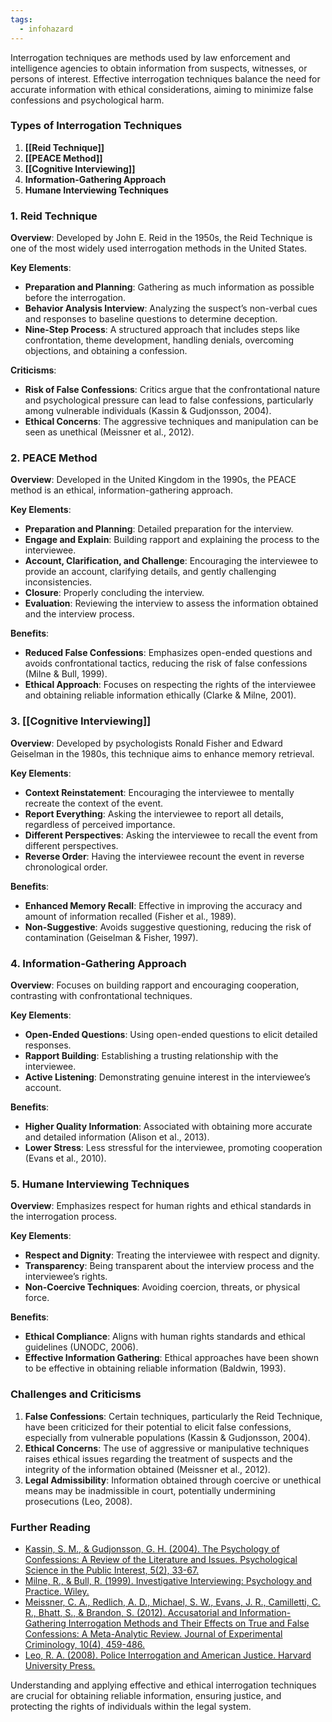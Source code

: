 ```yaml
---
tags:
  - infohazard
---
```



Interrogation techniques are methods used by law enforcement and intelligence agencies to obtain information from suspects, witnesses, or persons of interest. Effective interrogation techniques balance the need for accurate information with ethical considerations, aiming to minimize false confessions and psychological harm.

### Types of Interrogation Techniques

1. **[[Reid Technique]]**
2. **[[PEACE Method]]**
3. **[[Cognitive Interviewing]]**
4. **Information-Gathering Approach**
5. **Humane Interviewing Techniques**

### 1. Reid Technique

**Overview**: Developed by John E. Reid in the 1950s, the Reid Technique is one of the most widely used interrogation methods in the United States.

**Key Elements**:
- **Preparation and Planning**: Gathering as much information as possible before the interrogation.
- **Behavior Analysis Interview**: Analyzing the suspect’s non-verbal cues and responses to baseline questions to determine deception.
- **Nine-Step Process**: A structured approach that includes steps like confrontation, theme development, handling denials, overcoming objections, and obtaining a confession.

**Criticisms**:
- **Risk of False Confessions**: Critics argue that the confrontational nature and psychological pressure can lead to false confessions, particularly among vulnerable individuals (Kassin & Gudjonsson, 2004).
- **Ethical Concerns**: The aggressive techniques and manipulation can be seen as unethical (Meissner et al., 2012).

### 2. PEACE Method

**Overview**: Developed in the United Kingdom in the 1990s, the PEACE method is an ethical, information-gathering approach.

**Key Elements**:
- **Preparation and Planning**: Detailed preparation for the interview.
- **Engage and Explain**: Building rapport and explaining the process to the interviewee.
- **Account, Clarification, and Challenge**: Encouraging the interviewee to provide an account, clarifying details, and gently challenging inconsistencies.
- **Closure**: Properly concluding the interview.
- **Evaluation**: Reviewing the interview to assess the information obtained and the interview process.

**Benefits**:
- **Reduced False Confessions**: Emphasizes open-ended questions and avoids confrontational tactics, reducing the risk of false confessions (Milne & Bull, 1999).
- **Ethical Approach**: Focuses on respecting the rights of the interviewee and obtaining reliable information ethically (Clarke & Milne, 2001).

### 3. [[Cognitive Interviewing]]

**Overview**: Developed by psychologists Ronald Fisher and Edward Geiselman in the 1980s, this technique aims to enhance memory retrieval.

**Key Elements**:
- **Context Reinstatement**: Encouraging the interviewee to mentally recreate the context of the event.
- **Report Everything**: Asking the interviewee to report all details, regardless of perceived importance.
- **Different Perspectives**: Asking the interviewee to recall the event from different perspectives.
- **Reverse Order**: Having the interviewee recount the event in reverse chronological order.

**Benefits**:
- **Enhanced Memory Recall**: Effective in improving the accuracy and amount of information recalled (Fisher et al., 1989).
- **Non-Suggestive**: Avoids suggestive questioning, reducing the risk of contamination (Geiselman & Fisher, 1997).

### 4. Information-Gathering Approach

**Overview**: Focuses on building rapport and encouraging cooperation, contrasting with confrontational techniques.

**Key Elements**:
- **Open-Ended Questions**: Using open-ended questions to elicit detailed responses.
- **Rapport Building**: Establishing a trusting relationship with the interviewee.
- **Active Listening**: Demonstrating genuine interest in the interviewee’s account.

**Benefits**:
- **Higher Quality Information**: Associated with obtaining more accurate and detailed information (Alison et al., 2013).
- **Lower Stress**: Less stressful for the interviewee, promoting cooperation (Evans et al., 2010).

### 5. Humane Interviewing Techniques

**Overview**: Emphasizes respect for human rights and ethical standards in the interrogation process.

**Key Elements**:
- **Respect and Dignity**: Treating the interviewee with respect and dignity.
- **Transparency**: Being transparent about the interview process and the interviewee’s rights.
- **Non-Coercive Techniques**: Avoiding coercion, threats, or physical force.

**Benefits**:
- **Ethical Compliance**: Aligns with human rights standards and ethical guidelines (UNODC, 2006).
- **Effective Information Gathering**: Ethical approaches have been shown to be effective in obtaining reliable information (Baldwin, 1993).

### Challenges and Criticisms

1. **False Confessions**: Certain techniques, particularly the Reid Technique, have been criticized for their potential to elicit false confessions, especially from vulnerable populations (Kassin & Gudjonsson, 2004).
2. **Ethical Concerns**: The use of aggressive or manipulative techniques raises ethical issues regarding the treatment of suspects and the integrity of the information obtained (Meissner et al., 2012).
3. **Legal Admissibility**: Information obtained through coercive or unethical means may be inadmissible in court, potentially undermining prosecutions (Leo, 2008).

### Further Reading

- [Kassin, S. M., & Gudjonsson, G. H. (2004). The Psychology of Confessions: A Review of the Literature and Issues. Psychological Science in the Public Interest, 5(2), 33-67.](https://journals.sagepub.com/doi/10.1111/j.1529-1006.2004.00016.x)
- [Milne, R., & Bull, R. (1999). Investigative Interviewing: Psychology and Practice. Wiley.](https://www.wiley.com/en-us/Investigative+Interviewing%3A+Psychology+and+Practice-p-9780471961772)
- [Meissner, C. A., Redlich, A. D., Michael, S. W., Evans, J. R., Camilletti, C. R., Bhatt, S., & Brandon, S. (2012). Accusatorial and Information-Gathering Interrogation Methods and Their Effects on True and False Confessions: A Meta-Analytic Review. Journal of Experimental Criminology, 10(4), 459-486.](https://link.springer.com/article/10.1007/s11292-014-9207-6)
- [Leo, R. A. (2008). Police Interrogation and American Justice. Harvard University Press.](https://www.hup.harvard.edu/catalog.php?isbn=9780674035317)

Understanding and applying effective and ethical interrogation techniques are crucial for obtaining reliable information, ensuring justice, and protecting the rights of individuals within the legal system.